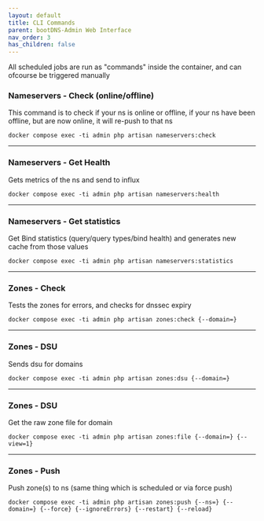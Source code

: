 ```yaml
---
layout: default
title: CLI Commands
parent: bootDNS-Admin Web Interface
nav_order: 3
has_children: false
---
```


All scheduled jobs are run as "commands" inside the container, and can ofcourse be triggered manually

### Nameservers - Check (online/offline)
This command is to check if your ns is online or offline, if your ns have been offline, but are now online, it will re-push to that ns

```
docker compose exec -ti admin php artisan nameservers:check
```

---

### Nameservers - Get Health
Gets metrics of the ns and send to influx

```
docker compose exec -ti admin php artisan nameservers:health
```

---

### Nameservers - Get statistics
Get Bind statistics (query/query types/bind health) and generates new cache from those values

```
docker compose exec -ti admin php artisan nameservers:statistics
```

---

### Zones - Check
Tests the zones for errors, and checks for dnssec expiry

```
docker compose exec -ti admin php artisan zones:check {--domain=}
```

---

### Zones - DSU
Sends dsu for domains

```
docker compose exec -ti admin php artisan zones:dsu {--domain=}
```

---

### Zones - DSU
Get the raw zone file for domain

```
docker compose exec -ti admin php artisan zones:file {--domain=} {--view=1}
```


---

### Zones - Push
Push zone(s) to ns (same thing which is scheduled or via force push)

```
docker compose exec -ti admin php artisan zones:push {--ns=} {--domain=} {--force} {--ignoreErrors} {--restart} {--reload}
```
